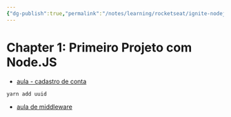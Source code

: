 ```yaml
---
{"dg-publish":true,"permalink":"/notes/learning/rocketseat/ignite-nodejs/chapter-1-3-primeiro-projeto/","dgHomeLink":true,"dgPassFrontmatter":false,"dgShowBacklinks":true,"dgShowLocalGraph":false}
---
```


# Chapter 1: Primeiro Projeto com Node.JS

- [aula - cadastro de conta](https://app.rocketseat.com.br/node/primeiro-projeto-com-node-js/lesson/cadastro-de-conta)

```sh
yarn add uuid
```


- [aula de middleware](https://app.rocketseat.com.br/node/primeiro-projeto-com-node-js/lesson/middlewares-3)

